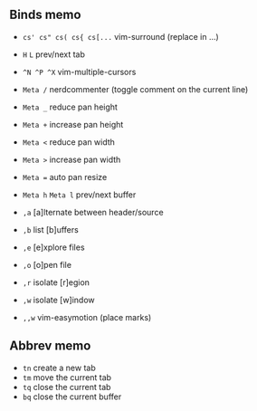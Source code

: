 ## Binds memo

- `cs' cs" cs( cs{ cs[...` vim-surround (replace in ...)
- `H` `L` prev/next tab

- `^N ^P ^X` vim-multiple-cursors

- `Meta /` nerdcommenter (toggle comment on the current line)
- `Meta _` reduce pan height
- `Meta +` increase pan height
- `Meta <` reduce pan width
- `Meta >` increase pan width
- `Meta =` auto pan resize
- `Meta h` `Meta l` prev/next buffer

- `,a` [a]lternate between header/source
- `,b` list [b]uffers
- `,e` [e]xplore files
- `,o` [o]pen file
- `,r` isolate [r]egion
- `,w` isolate [w]indow

- `,,w` vim-easymotion (place marks)

## Abbrev memo

- `tn` create a new tab
- `tm` move the current tab
- `tq` close the current tab
- `bq` close the current buffer
